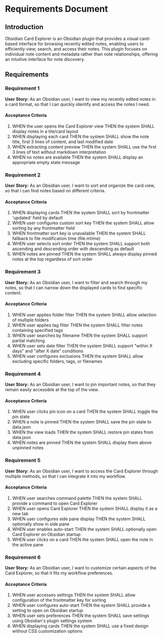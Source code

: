 # Requirements Document

## Introduction

Obsidian Card Explorer is an Obsidian plugin that provides a visual card-based interface for browsing recently edited notes, enabling users to efficiently view, search, and access their notes. This plugin focuses on individual note content and metadata rather than note relationships, offering an intuitive interface for note discovery.

## Requirements

### Requirement 1

**User Story:** As an Obsidian user, I want to view my recently edited notes in a card format, so that I can quickly identify and access the notes I need.

#### Acceptance Criteria

1. WHEN the user opens the Card Explorer view THEN the system SHALL display notes in a tile/card layout
2. WHEN displaying each card THEN the system SHALL show the note title, first 3 lines of content, and last modified date
3. WHEN extracting content preview THEN the system SHALL use the first 3 lines of text without markdown interpretation
4. WHEN no notes are available THEN the system SHALL display an appropriate empty state message

### Requirement 2

**User Story:** As an Obsidian user, I want to sort and organize the card view, so that I can find notes based on different criteria.

#### Acceptance Criteria

1. WHEN displaying cards THEN the system SHALL sort by frontmatter 'updated' field by default
2. WHEN user configures custom sort key THEN the system SHALL allow sorting by any frontmatter field
3. WHEN frontmatter sort key is unavailable THEN the system SHALL fallback to file modification time (file.mtime)
4. WHEN user selects sort order THEN the system SHALL support both ascending and descending order with descending as default
5. WHEN notes are pinned THEN the system SHALL always display pinned notes at the top regardless of sort order

### Requirement 3

**User Story:** As an Obsidian user, I want to filter and search through my notes, so that I can narrow down the displayed cards to find specific content.

#### Acceptance Criteria

1. WHEN user applies folder filter THEN the system SHALL allow selection of multiple folders
2. WHEN user applies tag filter THEN the system SHALL filter notes containing specified tags
3. WHEN user searches by filename THEN the system SHALL support partial matching
4. WHEN user sets date filter THEN the system SHALL support "within X days" and "after X date" conditions
5. WHEN user configures exclusions THEN the system SHALL allow excluding specific folders, tags, or filenames

### Requirement 4

**User Story:** As an Obsidian user, I want to pin important notes, so that they remain easily accessible at the top of the view.

#### Acceptance Criteria

1. WHEN user clicks pin icon on a card THEN the system SHALL toggle the pin state
2. WHEN a note is pinned THEN the system SHALL save the pin state to data.json
3. WHEN the view loads THEN the system SHALL restore pin states from data.json
4. WHEN notes are pinned THEN the system SHALL display them above unpinned notes

### Requirement 5

**User Story:** As an Obsidian user, I want to access the Card Explorer through multiple methods, so that I can integrate it into my workflow.

#### Acceptance Criteria

1. WHEN user searches command palette THEN the system SHALL provide a command to open Card Explorer
2. WHEN user opens Card Explorer THEN the system SHALL display it as a new tab
3. WHEN user configures side pane display THEN the system SHALL optionally show in side pane
4. WHEN user enables auto-start THEN the system SHALL optionally open Card Explorer on Obsidian startup
5. WHEN user clicks on a card THEN the system SHALL open the note in the active pane

### Requirement 6

**User Story:** As an Obsidian user, I want to customize certain aspects of the Card Explorer, so that it fits my workflow preferences.

#### Acceptance Criteria

1. WHEN user accesses settings THEN the system SHALL allow configuration of the frontmatter key for sorting
2. WHEN user configures auto-start THEN the system SHALL provide a setting to open on Obsidian startup
3. WHEN user sets preferences THEN the system SHALL save settings using Obsidian's plugin settings system
4. WHEN displaying cards THEN the system SHALL use a fixed design without CSS customization options

